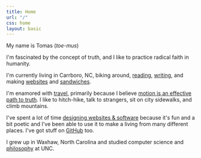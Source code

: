 ```yaml
---
title: Home
url: "/"
css: home
layout: basic
---
```


My name is Tomas (*toe-mus*)

I'm fascinated by the concept of truth, and I like to practice radical faith in humanity.

I'm currently living in Carrboro, NC, biking around, [reading](/reading.html), [writing](/writings.html), and making [websites](http://minicreative.net) and [sandwiches](http://nealsdeli.com).

I'm enamored with [travel](/travel.html), primarily because I believe [motion is an effective path to truth](/writing/motion-as-an-effective-path-to-truth.html). I like to hitch-hike, talk to strangers, sit on city sidewalks, and climb mountains.

I've spent a lot of time [designing websites & software](/code.html) because it's fun and a bit poetic and I've been able to use it to make a living from many different places. I've got stuff on [GitHub](https://github.com/minicreative) too.

I grew up in Waxhaw, North Carolina and studied computer science and [philosophy](/writings.html?tag=assignment) at UNC.